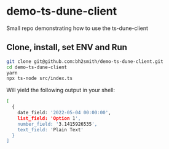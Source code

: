 # demo-ts-dune-client
Small repo demonstrating how to use the ts-dune-client


## Clone, install, set ENV and Run

```sh
git clone git@github.com:bh2smith/demo-ts-dune-client.git
cd demo-ts-dune-client
yarn
npx ts-node src/index.ts
```


Will yield the following output in your shell:

```sh
[
  {
    date_field: '2022-05-04 00:00:00',
    list_field: 'Option 1',
    number_field: '3.1415926535',
    text_field: 'Plain Text'
  }
]
```